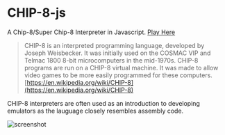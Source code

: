 # CHIP-8-js
A Chip-8/Super Chip-8 Interpreter in Javascript.
[Play Here](https://sethpipho.github.io/chip-8-js/)

>CHIP-8 is an interpreted programming language, developed by Joseph Weisbecker. It was initially used on the COSMAC VIP and Telmac 1800 8-bit microcomputers in the mid-1970s. CHIP-8 programs are run on a CHIP-8 virtual machine. It was made to allow video games to be more easily programmed for these computers. [https://en.wikipedia.org/wiki/CHIP-8](https://en.wikipedia.org/wiki/CHIP-8)

CHIP-8 interpreters are often used as an introduction to developing emulators as the lauguage closely resembles assembly code. 

![screenshot](https://sethpipho.github.io/chip-8-js/static/screenshot.PNG)

